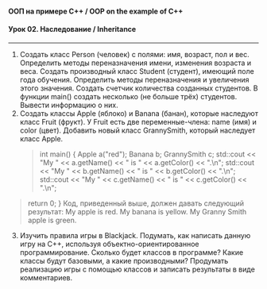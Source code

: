 #### ООП на примере C++ / OOP on the example of C++
#### Урок 02. Наследование / Inheritance

***

1. Создать класс Person (человек) с полями: имя, возраст, пол и вес. Определить методы переназначения имени, изменения возраста и веса. Создать производный класс Student (студент), имеющий поле года обучения. Определить методы переназначения и увеличения этого значения. Создать счетчик количества созданных студентов. В функции main() создать несколько (не больше трёх) студентов. Вывести информацию о них.
2. Создать классы Apple (яблоко) и Banana (банан), которые наследуют класс Fruit (фрукт). У Fruit есть две переменные-члена: name (имя) и color (цвет). Добавить новый класс GrannySmith, который наследует класс Apple.
    > int main()
      {
      Apple a("red");
  Banana b;
  GrannySmith c;
  std::cout << "My " << a.getName() << " is " << a.getColor() << ".\n";
  std::cout << "My " << b.getName() << " is " << b.getColor() << ".\n";
  std::cout << "My " << c.getName() << " is " << c.getColor() << ".\n";

>  return 0;
> }
Код, приведенный выше, должен давать следующий результат:
> My apple is red.
> My banana is yellow.
> My Granny Smith apple is green.
3. Изучить правила игры в Blackjack. Подумать, как написать данную игру на С++, используя объектно-ориентированное программирование. Сколько будет классов в программе? Какие классы будут базовыми, а какие производными? Продумать реализацию игры с помощью классов и записать результаты в виде комментариев.